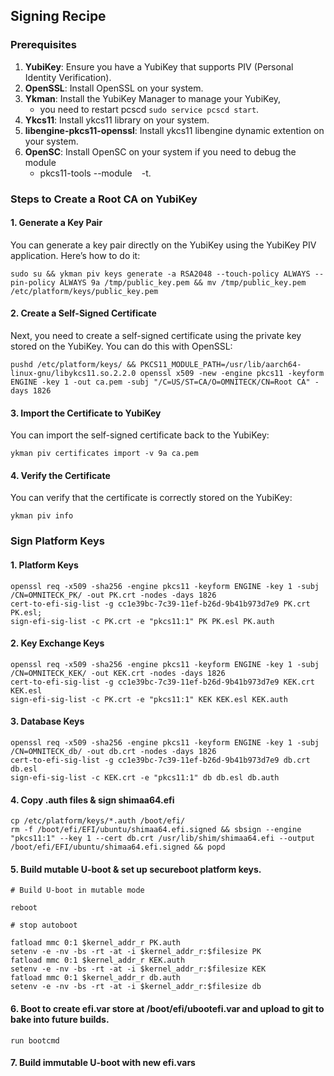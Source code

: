 ## Signing Recipe

### Prerequisites
1. **YubiKey**: Ensure you have a YubiKey that supports PIV (Personal Identity Verification).
2. **OpenSSL**: Install OpenSSL on your system.
3. **Ykman**: Install the YubiKey Manager to manage your YubiKey,
   - you need to restart pcscd `sudo service pcscd start`.
5. **Ykcs11**: Install ykcs11 library on your system.
6. **libengine-pkcs11-openssl**: Install ykcs11 libengine dynamic extention on your system.
7. **OpenSC**: Install OpenSC on your system if you need to debug the module
   - pkcs11-tools --module ` ` -t.

### Steps to Create a Root CA on YubiKey

#### 1. Generate a Key Pair
You can generate a key pair directly on the YubiKey using the YubiKey PIV application. Here’s how to do it:

```
sudo su && ykman piv keys generate -a RSA2048 --touch-policy ALWAYS --pin-policy ALWAYS 9a /tmp/public_key.pem && mv /tmp/public_key.pem /etc/platform/keys/public_key.pem
```

#### 2. Create a Self-Signed Certificate
Next, you need to create a self-signed certificate using the private key stored on the YubiKey. You can do this with OpenSSL:

```
pushd /etc/platform/keys/ && PKCS11_MODULE_PATH=/usr/lib/aarch64-linux-gnu/libykcs11.so.2.2.0 openssl x509 -new -engine pkcs11 -keyform ENGINE -key 1 -out ca.pem -subj "/C=US/ST=CA/O=OMNITECK/CN=Root CA" -days 1826
```

#### 3. Import the Certificate to YubiKey
You can import the self-signed certificate back to the YubiKey:

```
ykman piv certificates import -v 9a ca.pem
```

#### 4. Verify the Certificate
You can verify that the certificate is correctly stored on the YubiKey:

```
ykman piv info
```

### Sign Platform Keys

#### 1. Platform Keys

```
openssl req -x509 -sha256 -engine pkcs11 -keyform ENGINE -key 1 -subj /CN=OMNITECK_PK/ -out PK.crt -nodes -days 1826
cert-to-efi-sig-list -g cc1e39bc-7c39-11ef-b26d-9b41b973d7e9 PK.crt PK.esl;
sign-efi-sig-list -c PK.crt -e "pkcs11:1" PK PK.esl PK.auth
```

#### 2. Key Exchange Keys

```
openssl req -x509 -sha256 -engine pkcs11 -keyform ENGINE -key 1 -subj /CN=OMNITECK_KEK/ -out KEK.crt -nodes -days 1826
cert-to-efi-sig-list -g cc1e39bc-7c39-11ef-b26d-9b41b973d7e9 KEK.crt KEK.esl
sign-efi-sig-list -c PK.crt -e "pkcs11:1" KEK KEK.esl KEK.auth
```

#### 3. Database Keys

```
openssl req -x509 -sha256 -engine pkcs11 -keyform ENGINE -key 1 -subj /CN=OMNITECK_db/ -out db.crt -nodes -days 1826
cert-to-efi-sig-list -g cc1e39bc-7c39-11ef-b26d-9b41b973d7e9 db.crt db.esl
sign-efi-sig-list -c KEK.crt -e "pkcs11:1" db db.esl db.auth
```

#### 4. Copy .auth files & sign shimaa64.efi

```
cp /etc/platform/keys/*.auth /boot/efi/
rm -f /boot/efi/EFI/ubuntu/shimaa64.efi.signed && sbsign --engine "pkcs11:1" --key 1 --cert db.crt /usr/lib/shim/shimaa64.efi --output /boot/efi/EFI/ubuntu/shimaa64.efi.signed && popd
```

#### 5. Build mutable U-boot & set up secureboot platform keys.

```
# Build U-boot in mutable mode

reboot

# stop autoboot

fatload mmc 0:1 $kernel_addr_r PK.auth
setenv -e -nv -bs -rt -at -i $kernel_addr_r:$filesize PK
fatload mmc 0:1 $kernel_addr_r KEK.auth
setenv -e -nv -bs -rt -at -i $kernel_addr_r:$filesize KEK
fatload mmc 0:1 $kernel_addr_r db.auth
setenv -e -nv -bs -rt -at -i $kernel_addr_r:$filesize db
```

#### 6. Boot to create efi.var store at /boot/efi/ubootefi.var and upload to git to bake into future builds.

```
run bootcmd
```

#### 7. Build immutable U-boot with new efi.vars
